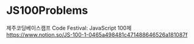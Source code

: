 # JS100Problems
제주코딩베이스캠프 Code Festival: JavaScript 100제
https://www.notion.so/JS-100-1-0465a498481c471488646526a181087f
